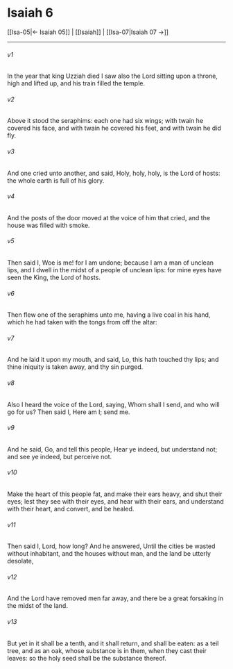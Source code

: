 # Isaiah 6

[[Isa-05|← Isaiah 05]] | [[Isaiah]] | [[Isa-07|Isaiah 07 →]]
***

###### v1
In the year that king Uzziah died I saw also the Lord sitting upon a throne, high and lifted up, and his train filled the temple.
###### v2
Above it stood the seraphims: each one had six wings; with twain he covered his face, and with twain he covered his feet, and with twain he did fly.
###### v3
And one cried unto another, and said, Holy, holy, holy, is the Lord of hosts: the whole earth is full of his glory.
###### v4
And the posts of the door moved at the voice of him that cried, and the house was filled with smoke.
###### v5
Then said I, Woe is me! for I am undone; because I am a man of unclean lips, and I dwell in the midst of a people of unclean lips: for mine eyes have seen the King, the Lord of hosts.
###### v6
Then flew one of the seraphims unto me, having a live coal in his hand, which he had taken with the tongs from off the altar:
###### v7
And he laid it upon my mouth, and said, Lo, this hath touched thy lips; and thine iniquity is taken away, and thy sin purged.
###### v8
Also I heard the voice of the Lord, saying, Whom shall I send, and who will go for us? Then said I, Here am I; send me.
###### v9
And he said, Go, and tell this people, Hear ye indeed, but understand not; and see ye indeed, but perceive not.
###### v10
Make the heart of this people fat, and make their ears heavy, and shut their eyes; lest they see with their eyes, and hear with their ears, and understand with their heart, and convert, and be healed.
###### v11
Then said I, Lord, how long? And he answered, Until the cities be wasted without inhabitant, and the houses without man, and the land be utterly desolate,
###### v12
And the Lord have removed men far away, and there be a great forsaking in the midst of the land.
###### v13
But yet in it shall be a tenth, and it shall return, and shall be eaten: as a teil tree, and as an oak, whose substance is in them, when they cast their leaves: so the holy seed shall be the substance thereof. 
